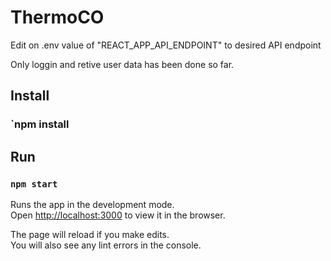 # ThermoCO

Edit on .env value of "REACT_APP_API_ENDPOINT" to desired API endpoint

Only loggin and retive user data has been done so far.

## Install

### `npm install

## Run

### `npm start`

Runs the app in the development mode.\
Open [http://localhost:3000](http://localhost:3000) to view it in the browser.

The page will reload if you make edits.\
You will also see any lint errors in the console.
